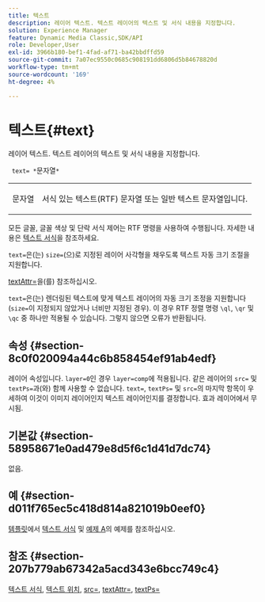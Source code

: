 ```yaml
---
title: 텍스트
description: 레이어 텍스트. 텍스트 레이어의 텍스트 및 서식 내용을 지정합니다.
solution: Experience Manager
feature: Dynamic Media Classic,SDK/API
role: Developer,User
exl-id: 3966b180-bef1-4fad-af71-ba42bbdffd59
source-git-commit: 7a07ec9550c0685c908191dd6806d5b84678820d
workflow-type: tm+mt
source-wordcount: '169'
ht-degree: 4%

---
```


# 텍스트{#text}

레이어 텍스트. 텍스트 레이어의 텍스트 및 서식 내용을 지정합니다.

` text= *`문자열`*`

<table id="simpletable_6C095D7F69874A8EA3D1D52103FA520C"> 
 <tr class="strow"> 
  <td class="stentry"> <p> <span class="varname"> 문자열 </span> </p> </td> 
  <td class="stentry"> <p>서식 있는 텍스트(RTF) 문자열 또는 일반 텍스트 문자열입니다. </p> </td> 
 </tr> 
</table>

모든 글꼴, 글꼴 색상 및 단락 서식 제어는 RTF 명령을 사용하여 수행됩니다. 자세한 내용은 [텍스트 서식](../../../../../is-api/http-ref/image-serving-api-ref/c-http-protocol-reference/c-text-formatting/c-text-formatting.md#concept-0d3136db7f6f49668274541cd4b6364c)을 참조하세요.

`text=`은(는) `size=`(으)로 지정된 레이어 사각형을 채우도록 텍스트 자동 크기 조절을 지원합니다.

[textAttr=](../../../../../is-api/http-ref/image-serving-api-ref/c-http-protocol-reference/c-command-reference/r-textattr.md#reference-ff00484fa3244286abeff34911f7ec0d)을(를) 참조하십시오.

`text=`은(는) 렌더링된 텍스트에 맞게 텍스트 레이어의 자동 크기 조정을 지원합니다(`size=`이 지정되지 않았거나 너비만 지정된 경우). 이 경우 RTF 정렬 명령 `\ql`, `\qr` 및 `\qc` 중 하나만 적용될 수 있습니다. 그렇지 않으면 오류가 반환됩니다.

## 속성 {#section-8c0f020094a44c6b858454ef91ab4edf}

레이어 속성입니다. `layer=0`인 경우 `layer=comp`에 적용됩니다. 같은 레이어의 `src=` 및 `textPs=`과(와) 함께 사용할 수 없습니다. `text=`, `textPs=` 및 `src=`의 마지막 항목이 우세하여 이것이 이미지 레이어인지 텍스트 레이어인지를 결정합니다. 효과 레이어에서 무시됨.

## 기본값 {#section-58958671e0ad479e8d5f6c1d41d7dc74}

없음.

## 예 {#section-d011f765ec5c418d814a821019b0eef0}

[템플릿](../../../../../is-api/http-ref/image-serving-api-ref/c-http-protocol-reference/c-text-formatting/c-text-formatting.md#concept-0d3136db7f6f49668274541cd4b6364c)에서 [텍스트 서식](../../../../../is-api/http-ref/image-serving-api-ref/c-http-protocol-reference/c-templates/r-example-a.md#reference-c78ea82e8a1646738e764fa6685dfbac) 및 [예제 A](../../../../../is-api/http-ref/image-serving-api-ref/c-http-protocol-reference/c-templates/c-templates.md#concept-3cd2d2adae0e41b2979b9640244d4d3e)의 예제를 참조하십시오.

## 참조 {#section-207b779ab67342a5acd343e6bcc749c4}

[텍스트 서식](../../../../../is-api/http-ref/image-serving-api-ref/c-http-protocol-reference/c-text-formatting/c-text-formatting.md#concept-0d3136db7f6f49668274541cd4b6364c), [텍스트 위치](../../../../../is-api/http-ref/image-serving-api-ref/c-http-protocol-reference/c-text-formatting/r-text-positioning.md#reference-f647443d92914f4b89a7cc5a83267d87), [src=](../../../../../is-api/http-ref/image-serving-api-ref/c-http-protocol-reference/c-command-reference/r-src.md#reference-f6506637778c4c69bf106a7924a91ab1), [textAttr=](../../../../../is-api/http-ref/image-serving-api-ref/c-http-protocol-reference/c-command-reference/r-textattr.md#reference-ff00484fa3244286abeff34911f7ec0d), [textPs=](../../../../../is-api/http-ref/image-serving-api-ref/c-http-protocol-reference/c-command-reference/r-textps.md#reference-4209a2a6169f44278da2647cfb0cd767)
